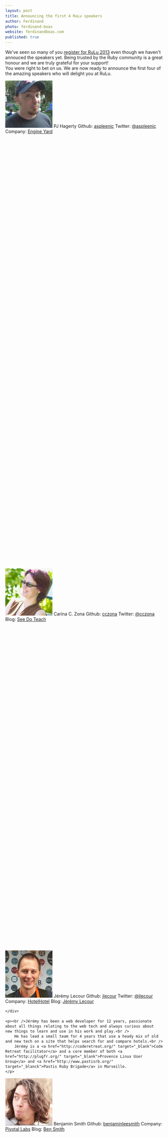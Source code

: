```yaml
---
layout: post
title: Announcing the first 4 RuLu speakers
author: Ferdinand
photo: ferdinand-boas
website: ferdinandboas.com
published: true
---
```

<p>We've seen so many of you <a href="http://tito.io/rulu/rulu-2013">register for RuLu 2013</a> even though we haven't annouced the speakers yet. Being trusted by the Ruby community is a great honour and we are truly grateful for your support!<br />
You were right to bet on us. We are now ready to announce the first four of the amazing speakers who will delight you at RuLu.</p>


<div class="row-fluid">
	<div class="speaker" style="float: left;">
	  <img src="/assets/img/speakers/pj.jpeg" alt="PJ Hagerty">
	  <span class="speaker-info author">PJ Hagerty</span>
	  <span class="divider"></span>
	  <span class="speaker-info github">Github: <a href="http://github.com/aspleenic" target="_blank">aspleenic</a></span>
	  <span class="speaker-info twitter">Twitter: <a href="http://twitter.com/aspleenic" target="_blank">@aspleenic</a></span>
	  <span class="speaker-info company">Company: <a href="http://www.engineyard.com/" target="_blank">Engine Yard</a></span>
	</div>

	<p><br />He has been a Ruby on Rails developer for the last 4 years. He currently works at Engine Yard as the US-East Team Lead and Community Lead for their world-class Application Support team.<br />
	He also organizes the <a href="http://www.meetup.com/Western-New-York-Ruby/" target="_blank">Western New York Ruby Brigade</a>.<br />
	While traveling to conferences and Ruby meetups around the US and Canada, he likes to spread the word on the importance of community and coding, stressing the importance of outreach and focusing on the human side of being a coder.</p>
</div>

<div class="row-fluid">
	<div class="speaker" style="float: left;">
	  <img src="/assets/img/speakers/carina.jpeg" alt="Carina C. Zona">
	  <span class="speaker-info author">Carina C. Zona</span>
	  <span class="divider"></span>
	  <span class="speaker-info github">Github: <a href="http://github.com/cczona" target="_blank">cczona</a></span>
	  <span class="speaker-info twitter">Twitter: <a href="http://twitter.com/cczona" target="_blank">@cczona</a></span>
	  <span class="speaker-info blog">Blog: <a href="http://cczona.com/" target="_blank">See Do Teach</a></span>
	</div>

	<p><br />She is a web developer and consultant.<br />
		She has taught for <a href="http://www.girldevelopit.com/" target="_blank">Girl Develop It</a>, <a href="http://www.blackgirlscode.com/" target="_blank">Black Girls Code</a>, <a href="http://railsbridge.org/" target="_blank">RailsBridge</a>, <a href="http://www.pyladies.com/" target="_blank">PyLadies</a>, and <a href="http://railsgirls.com/" target="_blank">RailsGirls</a>.<br />
		She served on <a href="http://railsbridge.org/" target="_blank">RailsBridge</a> core team and Women Who Code core team.<br />
		She is also a certified sex educator.<br />
		In her spare time, she engineers baked goods.
	</p>
</div>


<div class="row-fluid">
	<div class="speaker" style="float: left;">
	  <img src="/assets/img/speakers/jeremy.jpeg" alt="Jérémy Lecour">
	  <span class="speaker-info author">Jérémy Lecour</span>
	  <span class="divider"></span>
	  <span class="speaker-info github">Github: <a href="http://github.com/jlecour" target="_blank">jlecour</a></span>
	  <span class="speaker-info twitter">Twitter: <a href="http://twitter.com/jlecour" target="_blank">@jlecour</a></span>
	  <span class="speaker-info company">Company: <a href="http://hotelhotel.com/" target="_blank">HotelHotel</a></span>
	  <span class="speaker-info blog">Blog: <a href="http://jeremy.wordpress.com/" target="_blank">Jérémy Lecour</a></span>

	</div>

	<p><br />Jérémy has been a web developer for 12 years, passionate about all things relating to the web tech and always curious about 	new things to learn and use in his work and play.<br />
		He has lead a small team for 4 years that use a heady mix of old and new tech on a site that helps search for and compare hotels.<br />
		Jérémy is a <a href="http://coderetreat.org/" target="_blank">Code Retreat facilitator</a> and a core member of both <a href="http://plugfr.org/" target="_blank">Provence Linux User Group</a> and <a href="http://www.pastisrb.org/" target="_blanck">Pastis Ruby Brigade</a> in Marseille.
	</p>
</div>

<div class="row-fluid">
	<div class="speaker" style="float: left;">
	  <img src="/assets/img/speakers/benjamin.jpeg" alt="">
	  <span class="speaker-info author">Benjamin Smith</span>
	  <span class="divider"></span>
	  <span class="speaker-info github">Github: <a href="http://github.com/benjaminleesmith" target="_blank">benjaminleesmith</a></span>
	  <span class="speaker-info company">Company: <a href="http://pivotallabs.com/" target="_blank">Pivotal Labs</a></span>
	  <span class="speaker-info blog">Blog: <a href="http://lagndary.appspot.com/pivotallabs.com/author/bsmith" target="_blank">Ben Smith</a></span>
	</div>

	<p><br />Benjamin is a developer at Pivotal Labs.<br />
		He has a strong passion for TDD, pairing, Agile and using technologies that get out of the programmer’s way (or the programmer out of the way).<br />
		When not writing code, he follows his other passions into the outdoors to rock climb, back country snowboard, kayak and surf.
	</p>
</div>

<div class="row-fluid">
	We will give you more details about each of their talks in the coming days.
	Bur first we have to unveil some of the other speakers' names, so <a href="http://twitter.com/rulu">stay tuned</a> for more!
</div>
